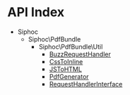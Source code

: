 API Index
=========

* Siphoc
    * Siphoc\PdfBundle
        * Siphoc\PdfBundle\Util
            * [BuzzRequestHandler](Siphoc-PdfBundle-Util-BuzzRequestHandler)
            * [CssToInline](Siphoc-PdfBundle-Util-CssToInline)
            * [JSToHTML](Siphoc-PdfBundle-Util-JSToHTML)
            * [PdfGenerator](Siphoc-PdfBundle-Util-PdfGenerator)
            * [RequestHandlerInterface](Siphoc-PdfBundle-Util-RequestHandlerInterface)

